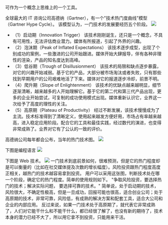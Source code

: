 可作为一个概念上思维上的一个工具。


全球最大的 IT 咨询公司高德纳（Gartner），有一个"技术热门度曲线"模型（Gartner Hype Cycle）。
该模型认为，一门技术的发展要经历五个阶段。
![](https://sxm-upload.oss-cn-beijing.aliyuncs.com/imgs/8b620ead-273a-44ac-95e1-1d3bb599149c.jpg)
* （1）启动期（Innovation Trigger）
该技术刚刚诞生，还只是一个概念，不具有可用性，无法评估商业潜力。媒体有所报道，引起了外界的兴趣。
* （2）泡沫期（Peak of Inflated Expectations）
该技术逐步成型，出现了个别成功的案例，一些激进的公司开始跟进。媒体开始大肆报导，伴有各种非理性的渲染，产品的知名度达到高峰。
* （3）低谷期（Trough of Disillusionment）
该技术的局限和缺点逐步暴露，对它的兴趣开始减弱。基于它的产品，大部分被市场淘汰或者失败，只有那些找到早期用户的公司艰难地活了下来。媒体对它的报道逐步冷却，前景不明。
* （4）爬升期（Slope of Enlightenment）
该技术的优缺点越来越明显，细节逐渐清晰，越来越多的人开始理解它。基于它的第二代和第三代产品出现，更多的企业开始尝试，可复制的成功使用模式出现。媒体重新认识它，业界这一次给予了高度的理性的关注。
* （5）高原期（Plateau of Productivity）
经过不断发展，该技术慢慢成为了主流。技术标准得到了清晰定义，使用起来越发方便好用，市场占有率越来越高，进入稳定应用阶段。配合它的工具和最佳实践，经过数代的演进，也变得非常成熟了。业界对它有了公认的一致的评价。


高德纳公司每年都会公布，当年的热门技术图。
![](https://sxm-upload.oss-cn-beijing.aliyuncs.com/imgs/9c0e87f9-6b03-4bd0-b29e-3ddb9553bf50.jpg)


下图是编程语言
![](https://sxm-upload.oss-cn-beijing.aliyuncs.com/imgs/1bdb8940-4a39-457c-a8f7-2e4252526d26.jpg)


下图是 Web 技术。
![](https://sxm-upload.oss-cn-beijing.aliyuncs.com/imgs/72a523ae-479b-403e-8f4c-04d7bf922634.jpg)
一门技术到底前景如何，很难预测，但是它的热门程度却是可以衡量的（比如在社交媒体提及次数的增长幅度）。风险投资跟热门程度高度正相关，越热门的技术越容易拿到投资。
用户可以采用这张图，判断技术处在哪一个阶段，确定它的热门程度。简单的使用规则如下。
"争取风险投资，要选择热门的技术；解决实际问题， 要选择可靠的技术。"
简单说，处于启动期的技术，风险很大，不确定性极高，但是一旦成功，回报可能也很高，适合创业公司；处于高原期的技术，非常可靠，风险低，有成熟的解决方案和配套工具，适合大公司和企业的内部应用。
反过来说，如果一门技术处于高原期了，就代表它非常成熟了，人们对它能干什么和不能干什么，都已经很了解了，也没有新的期待了，技术本身的潜力已经不大了，所以用它拿不到投资，只能用来干活。
















